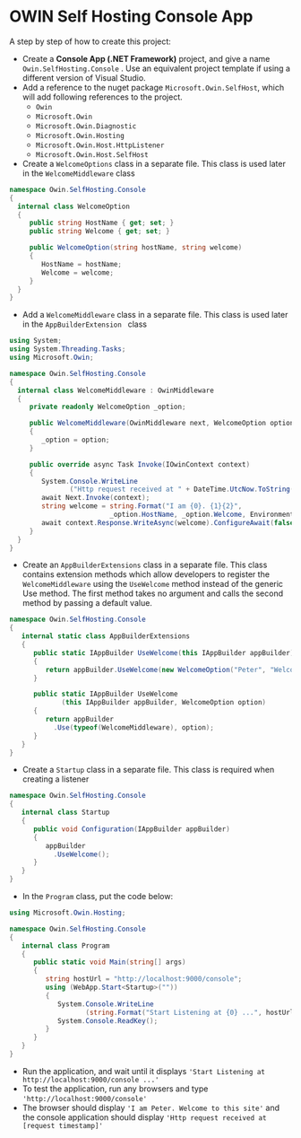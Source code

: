 
# OWIN Self Hosting Console App

 A step by step of how to create this project:
 * Create a __Console App (.NET Framework)__ project, and give a name `Owin.SelfHosting.Console` . Use an equivalent project template if using a different version of Visual Studio.
 * Add a reference to the nuget package `Microsoft.Owin.SelfHost`, which will add following references to the project.
    * `Owin`
    * `Microsoft.Owin`
    * `Microsoft.Owin.Diagnostic`
    * `Microsoft.Owin.Hosting`
    * `Microsoft.Owin.Host.HttpListener`
    * `Microsoft.Owin.Host.SelfHost`
 * Create a `WelcomeOptions` class in a separate file. This class is used later in the `WelcomeMiddleware` class

 ``` c#
 namespace Owin.SelfHosting.Console
{
   internal class WelcomeOption
   {
      public string HostName { get; set; }
      public string Welcome { get; set; }

      public WelcomeOption(string hostName, string welcome)
      {
         HostName = hostName;
         Welcome = welcome;
      }
   }
}
```
 * Add a `WelcomeMiddleware` class in a separate file. This class is used later in the `AppBuilderExtension ` class

 ``` c#
using System;
using System.Threading.Tasks;
using Microsoft.Owin;

namespace Owin.SelfHosting.Console
{
   internal class WelcomeMiddleware : OwinMiddleware
   {
      private readonly WelcomeOption _option;

      public WelcomeMiddleware(OwinMiddleware next, WelcomeOption option) : base(next)
      {
         _option = option;
      }

      public override async Task Invoke(IOwinContext context)
      {
         System.Console.WriteLine
                ("Http request received at " + DateTime.UtcNow.ToString());
         await Next.Invoke(context);
         string welcome = string.Format("I am {0}. {1}{2}", 
                          _option.HostName, _option.Welcome, Environment.NewLine);
         await context.Response.WriteAsync(welcome).ConfigureAwait(false);
      }
   }
}
```
* Create an `AppBuilderExtensions` class in a separate file. This class contains extension methods which allow developers to register the `WelcomeMiddleware` using the `UseWelcome` method instead of the generic Use method. The first method takes no argument and calls the second method by passing a default value.
``` c#
namespace Owin.SelfHosting.Console
{
   internal static class AppBuilderExtensions
   {
      public static IAppBuilder UseWelcome(this IAppBuilder appBuilder)
      {
         return appBuilder.UseWelcome(new WelcomeOption("Peter", "Welcome to this site"));
      }

      public static IAppBuilder UseWelcome
             (this IAppBuilder appBuilder, WelcomeOption option)
      {
         return appBuilder
           .Use(typeof(WelcomeMiddleware), option);
      }
   }
}
```
* Create a `Startup` class in a separate file. This class is required when creating a listener
```c#
namespace Owin.SelfHosting.Console
{
   internal class Startup
   {
      public void Configuration(IAppBuilder appBuilder)
      {
         appBuilder
           .UseWelcome();
      }
   }
}
```
* In the `Program` class, put the code below:
```c#
using Microsoft.Owin.Hosting;

namespace Owin.SelfHosting.Console
{
   internal class Program
   {
      public static void Main(string[] args)
      {
         string hostUrl = "http://localhost:9000/console";
         using (WebApp.Start<Startup>(""))
         {
            System.Console.WriteLine
                   (string.Format("Start Listening at {0} ...", hostUrl));
            System.Console.ReadKey();
         }
      }
   }
}
```
* Run the application, and wait until it displays `'Start Listening at http://localhost:9000/console ...'`
* To test the application, run any browsers and type `'http://localhost:9000/console'`
* The browser should display `'I am Peter. Welcome to this site'` and the console application should display `'Http request received at [request timestamp]'`
